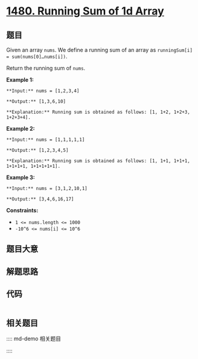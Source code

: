 # [1480. Running Sum of 1d Array](https://leetcode.com/problems/running-sum-of-1d-array)

## 题目

Given an array `nums`. We define a running sum of an array as `runningSum[i] =
sum(nums[0]…nums[i])`.

Return the running sum of `nums`.



**Example 1:**

    
    
    **Input:** nums = [1,2,3,4]
    **Output:** [1,3,6,10]
    **Explanation:** Running sum is obtained as follows: [1, 1+2, 1+2+3, 1+2+3+4].

**Example 2:**

    
    
    **Input:** nums = [1,1,1,1,1]
    **Output:** [1,2,3,4,5]
    **Explanation:** Running sum is obtained as follows: [1, 1+1, 1+1+1, 1+1+1+1, 1+1+1+1+1].

**Example 3:**

    
    
    **Input:** nums = [3,1,2,10,1]
    **Output:** [3,4,6,16,17]
    



**Constraints:**

  * `1 <= nums.length <= 1000`
  * `-10^6 <= nums[i] <= 10^6`


## 题目大意

## 解题思路

## 代码

```javascript

```

## 相关题目

:::: md-demo 相关题目

::::
